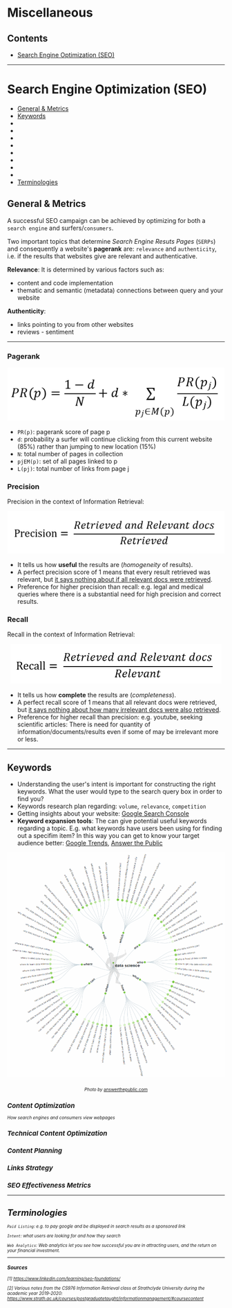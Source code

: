 # Miscellaneous

## Contents

* [Search Engine Optimization (SEO)](https://github.com/dimi-fn/Various-Data-Science-Scripts/tree/main/Miscellaneous#search-engine-optimization-seo)

---

# Search Engine Optimization (SEO)

* [General & Metrics](https://github.com/dimi-fn/Various-Data-Science-Scripts/tree/main/Miscellaneous#general--metrics)
* [Keywords](https://github.com/dimi-fn/Various-Data-Science-Scripts/tree/main/Miscellaneous#keywords)
* []()
* []()
* []()
* []()
* []()
* []()
* []()
* []()
* [Terminologies]()


## General & Metrics

A successful SEO campaign can be achieved by optimizing for both a `search engine` and surfers/`consumers`.

Two important topics that determine *Search Engine Resuts Pages* (`SERPs`) and consequently a website's **pagerank** are: `relevance` and `authenticity`, i.e. if the results that websites give are relevant and authenticative.

**Relevance**: 
It is determined by various factors such as:
* content and code implementation
* thematic and semantic (metadata) connections between query and your website



**Authenticity**:
* links pointing to you from other websites
* reviews - sentiment



--------------------------------------------------------------------------
### Pagerank

<p align="center">
  <img src="https://github.com/dimi-fn/Various-Data-Science-Scripts/blob/main/Miscellaneous/img/pagerank.PNG" alt="Pagerank"/>
</p>

* `PR(p)`: pagerank score of page p
* `d`: probability a surfer will continue clicking from this current website (85%) rather than jumping to new location (15%)
* `N`: total number of pages in collection
* `pjEM(p)`: set of all pages linked to p
* `L(pj)`: total number of links from page j



### Precision
Precision in the context of Information Retrieval:

<p align="center">
  <img src="https://github.com/dimi-fn/Various-Data-Science-Scripts/blob/main/Miscellaneous/img/precision_IR.PNG" alt="Precision"/>
</p>

* It tells us how **useful** the results are (*homogeneity* of results).
* A perfect precision score of 1 means that every result retrieved was relevant, but <ins>it says nothing about if all relevant docs were retrieved</ins>.
* Preference for higher precision than recall: e.g. legal and medical queries where there is a substantial need for high precision and correct results.


### Recall
Recall in the context of Information Retrieval:
<p align="center">
  <img src="https://github.com/dimi-fn/Various-Data-Science-Scripts/blob/main/Miscellaneous/img/recall_IR.PNG" alt="Recall in Information Retrieval"/>
</p>


* It tells us how **complete** the results are (*completeness*).
* A perfect recall score of 1 means that all relevant docs were retrieved, but <ins>it says nothing about how many irrelevant docs were also retrieved</ins>.
* Preference for higher recall than precision: e.g. youtube, seeking scientific articles: There is need for quantity of information/documents/results even if some of may be irrelevant more or less.
-----

## Keywords
* Understanding the user's intent is important for constructing the right keywords. What the user would type to the search query box in order to find you?
* Keywords research plan regarding: `volume`, `relevance`, `competition`
* Getting insights about your website: [Google Search Console](https://search.google.com/search-console/about)
* **Keyword expansion tools**: The can give potential useful keywords regarding a topic. E.g. what keywords have users been using for finding out a specifim item? In this way you can get to know your target audience better: [Google Trends](https://trends.google.com/trends/?geo=US), [Answer the Public](https://answerthepublic.com/) 





<p align="center">
  <img src="https://github.com/dimi-fn/Various-Data-Science-Scripts/blob/main/Miscellaneous/img/Data_Science_Questions__answer_the_public.PNG" alt="How users ask about Data Science "/>
</p>
<div style="text-align: center;" display:inline-block>
<span>
<font size="-2"> <i>Photo by</i> </font><a href="https://answerthepublic.com/" target="_blank"><font size="-2">answerthepublic.com</font></a><font size="-2"><i><a>
<span>
</div>







## Content Optimization
How search engines and consumers view webpages

## Technical Content Optimization

## Content Planning

## Links Strategy

## SEO Effectiveness Metrics






----

# Terminologies

`Paid Listing`: e.g. to pay google and be displayed in search results as a sponsored link

`Intent`: what users are looking for and how they search

`Web Analytics`: Web analytics let you see how successful you are in attracting users, and the return on your financial investment.


-----

### Sources

[1] https://www.linkedin.com/learning/seo-foundations/

[2] Various notes from the *CS976 Information Retrieval* class at Strathclyde University during the academic year 2019-2020: https://www.strath.ac.uk/courses/postgraduatetaught/informationmanagement/#coursecontent




